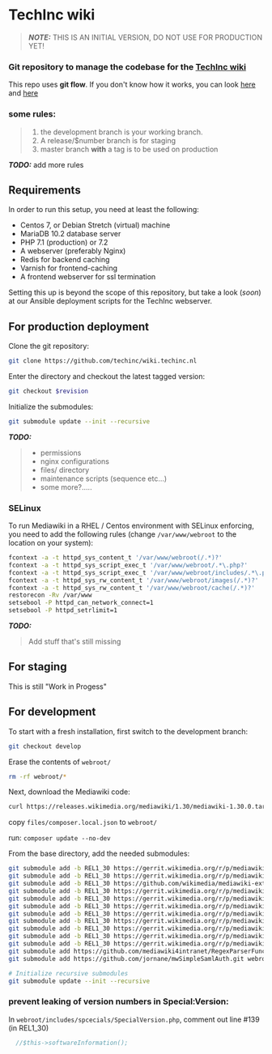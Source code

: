 # TechInc wiki

>***NOTE:*** THIS IS AN INITIAL VERSION, DO NOT USE FOR PRODUCTION YET!

### Git repository to manage the codebase for the [TechInc wiki](https://wiki.techinc.nl)

This repo uses **git flow**.  If you don't know how it works, you can look [here](http://nvie.com/posts/a-successful-git-branching-model/) and [here](https://www.atlassian.com/git/tutorials/comparing-workflows/gitflow-workflow)

### some rules:

>1. the development branch is your working branch.
>2. A release/$number branch is for staging
>3. master branch **with** a tag is to be used on production

***TODO:*** add more rules

## Requirements

In order to run this setup, you need at least the following:
- Centos 7, or Debian Stretch (virtual) machine
- MariaDB 10.2 database server
- PHP 7.1 (production) or 7.2
- A webserver (preferably Nginx)
- Redis for backend caching
- Varnish for frontend-caching
- A frontend webserver for ssl termination

Setting this up is beyond the scope of this repository, but take a look (*soon*) at our Ansible deployment scripts for the TechInc webserver.

## For production deployment

Clone the git repository:
```bash
git clone https://github.com/techinc/wiki.techinc.nl
```
Enter the directory and checkout the latest tagged version:
```bash
git checkout $revision
```
Initialize the submodules:
```bash
git submodule update --init --recursive
```

***TODO:***
>- permissions
>- nginx configurations
>- files/ directory
>- maintenance scripts (sequence etc...)
>- some more?.....

### SELinux

To run Mediawiki in a RHEL / Centos environment with SELinux enforcing, you need to add the following rules (change `/var/www/webroot` to the location on your system):

```bash
fcontext -a -t httpd_sys_content_t '/var/www/webroot(/.*)?'
fcontext -a -t httpd_sys_script_exec_t '/var/www/webroot/.*\.php?'
fcontext -a -t httpd_sys_script_exec_t '/var/www/webroot/includes/.*\.php?'
fcontext -a -t httpd_sys_rw_content_t '/var/www/webroot/images(/.*)?'
fcontext -a -t httpd_sys_rw_content_t '/var/www/webroot/cache(/.*)?'
restorecon -Rv /var/www
setsebool -P httpd_can_network_connect=1
setsebool -P httpd_setrlimit=1
```

***TODO:***
> Add stuff that's still missing

## For staging

This is still "Work in Progess"




## For development

To start with a fresh installation, first switch to the development branch:
```bash
git checkout develop
```
Erase the contents of `webroot/`
```bash
rm -rf webroot/*
```
Next, download the Mediawiki code:
```bash
curl https://releases.wikimedia.org/mediawiki/1.30/mediawiki-1.30.0.tar.gz | tar -xz -C webroot --strip-components=1
```
copy `files/composer.local.json` to `webroot/`

run: `composer update --no-dev`

From the base directory, add the needed submodules:
```bash
git submodule add -b REL1_30 https://gerrit.wikimedia.org/r/p/mediawiki/extensions/AdminLinks webroot/extensions/AdminLinks
git submodule add -b REL1_30 https://gerrit.wikimedia.org/r/p/mediawiki/extensions/Arrays webroot/extensions/Arrays
git submodule add -b REL1_30 https://github.com/wikimedia/mediawiki-extensions-MsUpload webroot/extensions/MsUpload
git submodule add -b REL1_30 https://gerrit.wikimedia.org/r/p/mediawiki/extensions/MyVariables webroot/extensions/MyVariables
git submodule add -b REL1_30 https://gerrit.wikimedia.org/r/p/mediawiki/extensions/PageImages webroot/extensions/PageImages
git submodule add -b REL1_30 https://gerrit.wikimedia.org/r/p/mediawiki/extensions/Popups webroot/extensions/Popups
git submodule add -b REL1_30 https://gerrit.wikimedia.org/r/p/mediawiki/extensions/SemanticDrilldown.git webroot/extensions/SemanticDrilldown
git submodule add -b REL1_30 https://gerrit.wikimedia.org/r/p/mediawiki/extensions/SemanticInternalObjects webroot/extensions/SemanticInternalObjects
git submodule add -b REL1_30 https://gerrit.wikimedia.org/r/p/mediawiki/extensions/TextExtracts webroot/extensions/TextExtracts
git submodule add -b REL1_30 https://gerrit.wikimedia.org/r/p/mediawiki/extensions/UserMerge webroot/extensions/UserMerge
git submodule add -b REL1_30 https://gerrit.wikimedia.org/r/p/mediawiki/extensions/Widgets webroot/extensions/Widgets
git submodule add https://github.com/mediawiki4intranet/RegexParserFunctions webroot/extensions/RegexParserFunctions
git submodule add https://github.com/jornane/mwSimpleSamlAuth.git webroot/extensions/SimpleSamlAuth

# Initialize recursive submodules
git submodule update --init --recursive
```

### prevent leaking of version numbers in Special:Version:
In `webroot/includes/spcecials/SpecialVersion.php`, comment out line #139 (in REL1_30)
```php
  //$this->softwareInformation();
```

